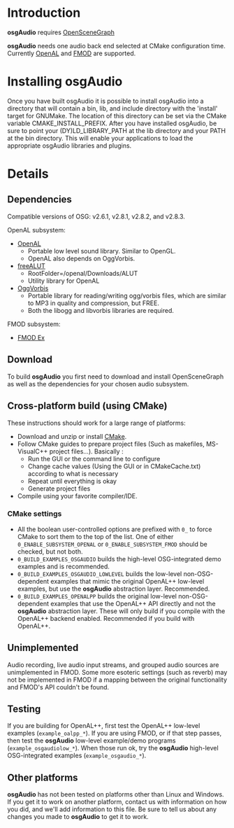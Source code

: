 # Introduction #

**osgAudio** requires [OpenSceneGraph](http://www.openscenegraph.org)

**osgAudio** needs one audio back end selected at CMake configuration time. Currently [OpenAL](http://connect.creativelabs.com/openal/default.aspx) and [FMOD](http://www.fmod.org/) are supported.

# Installing osgAudio #

Once you have built osgAudio it is possible to install osgAudio into a directory that will contain a bin, lib, and include directory with the 'install' target for GNUMake. The location of this directory can be set via the CMake variable CMAKE\_INSTALL\_PREFIX. After you have installed osgAudio, be sure to point your (DY)LD\_LIBRARY\_PATH at the lib directory and your PATH at the bin directory. This will enable your applications to load the appropriate osgAudio libraries and plugins.

# Details #

## Dependencies ##

Compatible versions of OSG: v2.6.1, v2.8.1, v2.8.2, and v2.8.3.

OpenAL subsystem:
  * [OpenAL](http://connect.creativelabs.com/openal/default.aspx)
    * Portable low level sound library. Similar to OpenGL.
    * OpenAL also depends on OggVorbis.
  * [freeALUT](http://connect.creativelabs.com/openal/Downloads/Forms/AllItems.aspx)
    * RootFolder=/openal/Downloads/ALUT
    * Utility library for OpenAL
  * [OggVorbis](http://www.vorbis.com/)
    * Portable library for reading/writing ogg/vorbis files, which are similar to MP3 in quality and compression, but FREE.
    * Both the libogg and libvorbis libraries are required.

FMOD subsystem:
  * [FMOD Ex](http://www.fmod.org/index.php/download)

## Download ##

To build **osgAudio** you first need to download and install OpenSceneGraph as well as the dependencies for your chosen audio subsystem.

## Cross-platform build (using CMake) ##

These instructions should work for a large range of platforms:
  * Download and unzip or install [CMake](http://www.cmake.org).
  * Follow CMake guides to prepare project files (Such as makefiles, MS-VisualC++ project files...). Basically :
    * Run the GUI or the command line to configure
    * Change cache values (Using the GUI or in CMakeCache.txt) according to what is necessary
    * Repeat until everything is okay
    * Generate project files
  * Compile using your favorite compiler/IDE.

### CMake settings ###
  * All the boolean user-controlled options are prefixed with `0_` to force CMake to sort them to the top of the list. One of either `0_ENABLE_SUBSYSTEM_OPENAL` or `0_ENABLE_SUBSYSTEM_FMOD` should be checked, but not both.
  * `0_BUILD_EXAMPLES_OSGAUDIO` builds the high-level OSG-integrated demo examples and is recommended.
  * `0_BUILD_EXAMPLES_OSGAUDIO_LOWLEVEL` builds the low-level non-OSG-dependent examples that mimic the original OpenAL++ low-level examples, but use the **osgAudio** abstraction layer. Recommended.
  * `0_BUILD_EXAMPLES_OPENALPP` builds the original low-level non-OSG-dependent examples that use the OpenAL++ API directly and not the **osgAudio** abstraction layer. These will only build if you compile with the OpenAL++ backend enabled. Recommended if you build with OpenAL++.

## Unimplemented ##
Audio recording, live audio input streams, and grouped audio sources are unimplemented in FMOD. Some more esoteric settings (such as reverb) may not be implemented in FMOD if a mapping between the original functionality and FMOD's API couldn't be found.

## Testing ##
If you are building for OpenAL++, first test the OpenAL++ low-level examples (`example_oalpp_*`).
If you are using FMOD, or if that step passes, then test the **osgAudio** low-level example/demo programs (`example_osgaudiolow_*`). When those run ok, try the **osgAudio** high-level OSG-integrated examples (`example_osgaudio_*`).

## Other platforms ##

**osgAudio** has not been tested on platforms other than Linux and Windows. If you get it to work on another platform, contact us with information on how you did, and we'll add information to this file. Be sure to tell us about any changes you made to **osgAudio** to get it to work.